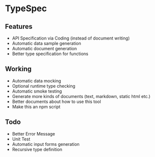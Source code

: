 TypeSpec
========

Features
--------

- API Specification via Coding (instead of document writing)
- Automatic data sample generation
- Automatic document generation
- Better type specification for functions

Working
-------

- Automatic data mocking
- Optional runtime type checking 
- Automatic smoke testing
- Generate more kinds of documents (text, markdown, static html etc.)
- Better documents about how to use this tool
- Make this an npm script

Todo
----

- Better Error Message
- Unit Test
- Automatic input forms generation
- Recursive type definition


